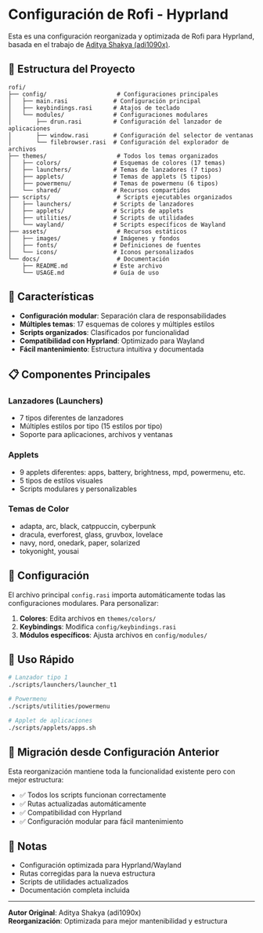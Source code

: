 # Configuración de Rofi - Hyprland

Esta es una configuración reorganizada y optimizada de Rofi para Hyprland, basada en el trabajo de [Aditya Shakya (adi1090x)](https://github.com/adi1090x).

## 📁 Estructura del Proyecto

```
rofi/
├── config/                    # Configuraciones principales
│   ├── main.rasi             # Configuración principal
│   ├── keybindings.rasi      # Atajos de teclado
│   └── modules/              # Configuraciones modulares
│       ├── drun.rasi         # Configuración del lanzador de aplicaciones
│       ├── window.rasi       # Configuración del selector de ventanas
│       └── filebrowser.rasi  # Configuración del explorador de archivos
├── themes/                    # Todos los temas organizados
│   ├── colors/               # Esquemas de colores (17 temas)
│   ├── launchers/            # Temas de lanzadores (7 tipos)
│   ├── applets/              # Temas de applets (5 tipos)
│   ├── powermenu/            # Temas de powermenu (6 tipos)
│   └── shared/               # Recursos compartidos
├── scripts/                   # Scripts ejecutables organizados
│   ├── launchers/            # Scripts de lanzadores
│   ├── applets/              # Scripts de applets
│   ├── utilities/            # Scripts de utilidades
│   └── wayland/              # Scripts específicos de Wayland
├── assets/                    # Recursos estáticos
│   ├── images/               # Imágenes y fondos
│   ├── fonts/                # Definiciones de fuentes
│   └── icons/                # Iconos personalizados
└── docs/                      # Documentación
    ├── README.md             # Este archivo
    └── USAGE.md              # Guía de uso
```

## 🚀 Características

- **Configuración modular**: Separación clara de responsabilidades
- **Múltiples temas**: 17 esquemas de colores y múltiples estilos
- **Scripts organizados**: Clasificados por funcionalidad
- **Compatibilidad con Hyprland**: Optimizado para Wayland
- **Fácil mantenimiento**: Estructura intuitiva y documentada

## 📋 Componentes Principales

### Lanzadores (Launchers)
- 7 tipos diferentes de lanzadores
- Múltiples estilos por tipo (15 estilos por tipo)
- Soporte para aplicaciones, archivos y ventanas

### Applets
- 9 applets diferentes: apps, battery, brightness, mpd, powermenu, etc.
- 5 tipos de estilos visuales
- Scripts modulares y personalizables

### Temas de Color
- adapta, arc, black, catppuccin, cyberpunk
- dracula, everforest, glass, gruvbox, lovelace
- navy, nord, onedark, paper, solarized
- tokyonight, yousai

## 🔧 Configuración

El archivo principal `config.rasi` importa automáticamente todas las configuraciones modulares. Para personalizar:

1. **Colores**: Edita archivos en `themes/colors/`
2. **Keybindings**: Modifica `config/keybindings.rasi`
3. **Módulos específicos**: Ajusta archivos en `config/modules/`

## 🎯 Uso Rápido

```bash
# Lanzador tipo 1
./scripts/launchers/launcher_t1

# Powermenu
./scripts/utilities/powermenu

# Applet de aplicaciones
./scripts/applets/apps.sh
```

## 🔄 Migración desde Configuración Anterior

Esta reorganización mantiene toda la funcionalidad existente pero con mejor estructura:

- ✅ Todos los scripts funcionan correctamente
- ✅ Rutas actualizadas automáticamente
- ✅ Compatibilidad con Hyprland
- ✅ Configuración modular para fácil mantenimiento

## 📝 Notas

- Configuración optimizada para Hyprland/Wayland
- Rutas corregidas para la nueva estructura
- Scripts de utilidades actualizados
- Documentación completa incluida

---

**Autor Original**: Aditya Shakya (adi1090x)  
**Reorganización**: Optimizada para mejor mantenibilidad y estructura
